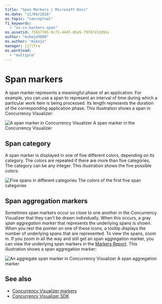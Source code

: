 ```yaml
---
title: "Span Markers | Microsoft Docs"
ms.date: "11/04/2016"
ms.topic: "conceptual"
f1_keywords:
  - "vs.cv.markers.span"
ms.assetid: 736b7765-9c71-44d7-85e5-79787d13d91c
author: "mikejo5000"
ms.author: "mikejo"
manager: jillfra
ms.workload:
  - "multiple"
---
```

# Span markers
A span marker represents a meaningful phase of an application. For example, you can use a span to represent an interval of time during which a particular work item is being processed. Its length represents the duration of the corresponding application phase. This illustration shows a span in Concurrency Visualizer:

 ![A span marker in Concurrency Visualizer](../profiling/media/cvmarkerspan.png "CVMarkerSpan")
A span marker in the Concurrency Visualizer

## Span category
 A span marker is displayed in one of five different colors, depending on its category. The colors are repeated if there are more than five categories. The category can be any integer. This illustration shows the five possible colors:

 ![Five spans in different categories](../profiling/media/cvmarkerspancategory.png "CVMarkerSpanCategory")
The colors of the first five span categories

## Span aggregation markers
 Sometimes span markers occur so close to one another in the Concurrency Visualizer that they can't be drawn individually. When this occurs, a gray *span aggregation marker* that represents the underlying spans is shown. When you rest the pointer on one of these icons, a tooltip displays the number of underlying spans that are represented. To view the spans, zoom in. If you zoom in all the way and still get an span aggregation marker, you can view the underlying span markers in the [Markers Report](../profiling/markers-report.md). This illustration shows a span aggregation marker:

 ![An aggregate span marker in Concurrency Visualizer](../profiling/media/cvmarkerspanaggregate.png "CVMarkerSpanAggregate")
A span aggregation marker

## See also
- [Concurrency Visualizer markers](../profiling/concurrency-visualizer-markers.md)
- [Concurrency Visualizer SDK](../profiling/concurrency-visualizer-sdk.md)